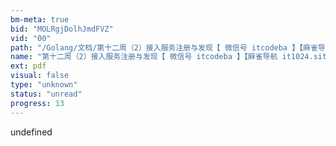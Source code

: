 ```yaml
---
bm-meta: true
bid: "MOLRgjDolhJmdFVZ"
vid: "00"
path: "/Golang/文档/第十二周（2）接入服务注册与发现【 微信号 itcodeba 】【麻雀导航 it1024.site】.pdf"
name: "第十二周（2）接入服务注册与发现【 微信号 itcodeba 】【麻雀导航 it1024.site】"
ext: pdf
visual: false
type: "unknown"
status: "unread"
progress: 13
---
```

undefined
